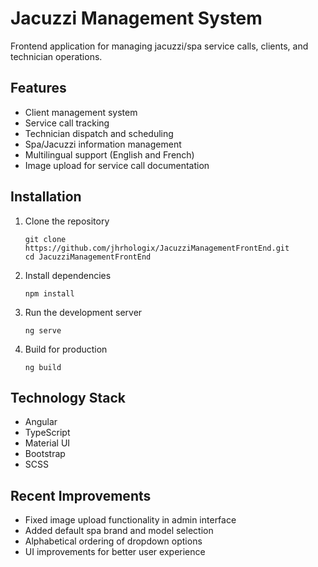# Jacuzzi Management System

Frontend application for managing jacuzzi/spa service calls, clients, and technician operations.

## Features

- Client management system
- Service call tracking
- Technician dispatch and scheduling
- Spa/Jacuzzi information management
- Multilingual support (English and French)
- Image upload for service call documentation

## Installation

1. Clone the repository
   ```
   git clone https://github.com/jhrhologix/JacuzziManagementFrontEnd.git
   cd JacuzziManagementFrontEnd
   ```

2. Install dependencies
   ```
   npm install
   ```

3. Run the development server
   ```
   ng serve
   ```

4. Build for production
   ```
   ng build
   ```

## Technology Stack

- Angular
- TypeScript
- Material UI
- Bootstrap
- SCSS

## Recent Improvements

- Fixed image upload functionality in admin interface
- Added default spa brand and model selection
- Alphabetical ordering of dropdown options
- UI improvements for better user experience
